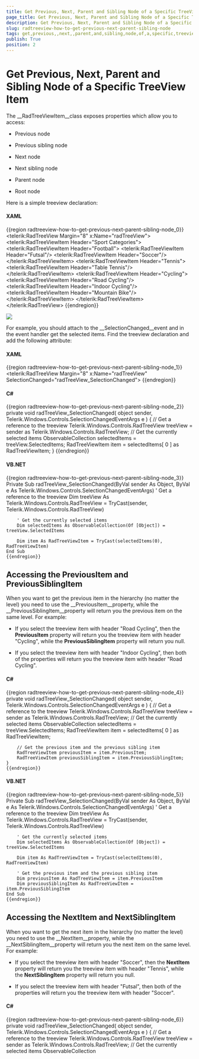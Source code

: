 ```yaml
---
title: Get Previous, Next, Parent and Sibling Node of a Specific TreeView Item
page_title: Get Previous, Next, Parent and Sibling Node of a Specific TreeView Item
description: Get Previous, Next, Parent and Sibling Node of a Specific TreeView Item
slug: radtreeview-how-to-get-previous-next-parent-sibling-node
tags: get,previous,,next,,parent,and,sibling,node,of,a,specific,treeview,item
publish: True
position: 2
---
```


# Get Previous, Next, Parent and Sibling Node of a Specific TreeView Item



The __RadTreeViewItem__class exposes properties which allow you to access:

* Previous node

* Previous sibling node

* Next node

* Next sibling node

* Parent node

* Root node

Here is a simple treeview declaration: 

#### __XAML__

{{region radtreeview-how-to-get-previous-next-parent-sibling-node_0}}
	<telerik:RadTreeView Margin="8" x:Name="radTreeView">
	    <telerik:RadTreeViewItem Header="Sport Categories">
	        <telerik:RadTreeViewItem Header="Football">
	            <telerik:RadTreeViewItem Header="Futsal"/>
	            <telerik:RadTreeViewItem Header="Soccer"/>
	        </telerik:RadTreeViewItem>
	        <telerik:RadTreeViewItem Header="Tennis">
	            <telerik:RadTreeViewItem Header="Table Tennis"/>
	        </telerik:RadTreeViewItem>
	        <telerik:RadTreeViewItem Header="Cycling">
	            <telerik:RadTreeViewItem Header="Road Cycling"/>
	            <telerik:RadTreeViewItem Header="Indoor Cycling"/>
	            <telerik:RadTreeViewItem Header="Mountain Bike"/>
	        </telerik:RadTreeViewItem>
	    </telerik:RadTreeViewItem>
	</telerik:RadTreeView>
	{{endregion}}



![](images/RadTreeView_HowToGetPreviousNextSiblingParentNode_010.PNG)

For example, you should attach to the __SelectionChanged__event and in the event handler get the selected items. Find the treeview declaration and add the following attribute: 

#### __XAML__

{{region radtreeview-how-to-get-previous-next-parent-sibling-node_1}}
	<telerik:RadTreeView Margin="8" x:Name="radTreeView" SelectionChanged="radTreeView_SelectionChanged">
	{{endregion}}



#### __C#__

{{region radtreeview-how-to-get-previous-next-parent-sibling-node_2}}
	private void radTreeView_SelectionChanged( object sender, Telerik.Windows.Controls.SelectionChangedEventArgs e )
	{
	    // Get a reference to the treeview
	    Telerik.Windows.Controls.RadTreeView treeView = sender as Telerik.Windows.Controls.RadTreeView;
	    // Get the currently selected items
	    ObservableCollection<Object> selectedItems = treeView.SelectedItems;
	    RadTreeViewItem item = selectedItems[ 0 ] as RadTreeViewItem;
	}
	{{endregion}}



#### __VB.NET__

{{region radtreeview-how-to-get-previous-next-parent-sibling-node_3}}
	Private Sub radTreeView_SelectionChanged(ByVal sender As Object, ByVal e As Telerik.Windows.Controls.SelectionChangedEventArgs)
	    ' Get a reference to the treeview
	    Dim treeView As Telerik.Windows.Controls.RadTreeView = TryCast(sender, Telerik.Windows.Controls.RadTreeView)
	
	    ' Get the currently selected items
	    Dim selectedItems As ObservableCollection(Of [Object]) = treeView.SelectedItems
	
	    Dim item As RadTreeViewItem = TryCast(selectedItems(0), RadTreeViewItem)
	End Sub
	{{endregion}}



## Accessing the PreviousItem and PreviousSiblingItem 

When you want to get the previous item in the hierarchy (no matter the level) you need to use the __PreviousItem__property, while the __PreviousSiblingItem__property will return you the previous item on the same level. For example:

* If you select the treeview item with header "Road Cycling", then the __PreviousItem__ property will return you the treeview item with header "Cycling", while the __PreviousSiblingItem__ property will return you null.

* If you select the treeview item with header "Indoor Cycling", then both of the properties will return you the treeview item with header "Road Cycling". 

#### __C#__

{{region radtreeview-how-to-get-previous-next-parent-sibling-node_4}}
	private void radTreeView_SelectionChanged( object sender, Telerik.Windows.Controls.SelectionChangedEventArgs e )
	{
	    // Get a reference to the treeview
	    Telerik.Windows.Controls.RadTreeView treeView = sender as Telerik.Windows.Controls.RadTreeView;
	    // Get the currently selected items
	    ObservableCollection<Object> selectedItems = treeView.SelectedItems;
	    RadTreeViewItem item = selectedItems[ 0 ] as RadTreeViewItem;
	
	    // Get the previous item and the previous sibling item
	    RadTreeViewItem previousItem = item.PreviousItem;
	    RadTreeViewItem previousSiblingItem = item.PreviousSiblingItem;
	}
	{{endregion}}



#### __VB.NET__

{{region radtreeview-how-to-get-previous-next-parent-sibling-node_5}}
	Private Sub radTreeView_SelectionChanged(ByVal sender As Object, ByVal e As Telerik.Windows.Controls.SelectionChangedEventArgs)
	    ' Get a reference to the treeview
	    Dim treeView As Telerik.Windows.Controls.RadTreeView = TryCast(sender, Telerik.Windows.Controls.RadTreeView)
	
	    ' Get the currently selected items
	    Dim selectedItems As ObservableCollection(Of [Object]) = treeView.SelectedItems
	
	    Dim item As RadTreeViewItem = TryCast(selectedItems(0), RadTreeViewItem)
	
	    ' Get the previous item and the previous sibling item
	    Dim previousItem As RadTreeViewItem = item.PreviousItem
	    Dim previousSiblingItem As RadTreeViewItem = item.PreviousSiblingItem
	End Sub
	{{endregion}}



## Accessing the NextItem and NextSiblingItem 

When you want to get the next item in the hierarchy (no matter the level) you need to use the __NextItem__property, while the __NextSiblingItem__property will return you the next item on the same level. For example:

* If you select the treeview item with header "Soccer", then the __NextItem__ property will return you the treeview item with header "Tennis", while the __NextSiblingItem__ property will return you null.

* If you select the treeview item with header "Futsal", then both of the properties will return you the treeview item with header "Soccer". 

#### __C#__

{{region radtreeview-how-to-get-previous-next-parent-sibling-node_6}}
	private void radTreeView_SelectionChanged( object sender, Telerik.Windows.Controls.SelectionChangedEventArgs e )
	{
	    // Get a reference to the treeview
	    Telerik.Windows.Controls.RadTreeView treeView = sender as Telerik.Windows.Controls.RadTreeView;
	    // Get the currently selected items
	    ObservableCollection<Object> selectedItems = treeView.SelectedItems;
	    RadTreeViewItem item = selectedItems[ 0 ] as RadTreeViewItem;
	    // Get the previous item and the previous sibling item
	    RadTreeViewItem previousItem = item.PreviousItem;
	    RadTreeViewItem previousSiblingItem = item.PreviousSiblingItem;
	
	    // Get the next item and the next sibling item
	    RadTreeViewItem nextItem = item.NextItem;
	    RadTreeViewItem nextSiblingItem = item.NextSiblingItem;
	}
	{{endregion}}



#### __XAML__

{{region radtreeview-how-to-get-previous-next-parent-sibling-node_7}}
	Private Sub radTreeView_SelectionChanged(ByVal sender As Object, ByVal e As Telerik.Windows.Controls.SelectionChangedEventArgs)
	    ' Get a reference to the treeview
	    Dim treeView As Telerik.Windows.Controls.RadTreeView = TryCast(sender, Telerik.Windows.Controls.RadTreeView)
	
	    ' Get the currently selected items
	    Dim selectedItems As ObservableCollection(Of [Object]) = treeView.SelectedItems
	
	    Dim item As RadTreeViewItem = TryCast(selectedItems(0), RadTreeViewItem)
	
	    ' Get the previous item and the previous sibling item
	    Dim previousItem As RadTreeViewItem = item.PreviousItem
	    Dim previousSiblingItem As RadTreeViewItem = item.PreviousSiblingItem
	
	    ' Get the next item and the next sibling item
	    Dim nextItem As RadTreeViewItem = item.NextItem
	    Dim nextSiblingItem As RadTreeViewItem = item.NextSiblingItem
	End Sub
	{{endregion}}



## Accessing the ParentItem and RootItem 

If you want to get the parent item of the currently selected item, you should use the __ParentItem__property. If you want to get the root item of the treeview, you should use the __RootItem__property. For example:

* If you select the treeview item with header "Soccer", then the __ParentItem__ property will return you the treeview item with header "Football", while the __RootItem__ property will return you the treeview item with header "Sport Categories".

* If you select the treeview item with header "Sport Categories", then the __ParentItem__ property will return you null, while the __RootItem__ property will return you the same treeview item (with header "Sport Categories"). 

#### __C#__

{{region radtreeview-how-to-get-previous-next-parent-sibling-node_8}}
	private void radTreeView_SelectionChanged( object sender, Telerik.Windows.Controls.SelectionChangedEventArgs e )
	{
	    // Get a reference to the treeview
	    Telerik.Windows.Controls.RadTreeView treeView = sender as Telerik.Windows.Controls.RadTreeView;
	    // Get the currently selected items
	    ObservableCollection<Object> selectedItems = treeView.SelectedItems;
	    RadTreeViewItem item = selectedItems[ 0 ] as RadTreeViewItem;
	    // Get the previous item and the previous sibling item
	    RadTreeViewItem previousItem = item.PreviousItem;
	    RadTreeViewItem previousSiblingItem = item.PreviousSiblingItem;
	
	    // Get the next item and the next sibling item
	    RadTreeViewItem nextItem = item.NextItem;
	    RadTreeViewItem nextSiblingItem = item.NextSiblingItem;
	
	    // Get the parent item and the root item
	    RadTreeViewItem parentItem = item.ParentItem;
	    RadTreeViewItem rootItem = item.RootItem;
	}
	{{endregion}}



#### __VB.NET__

{{region radtreeview-how-to-get-previous-next-parent-sibling-node_9}}
	Private Sub radTreeView_SelectionChanged(ByVal sender As Object, ByVal e As Telerik.Windows.Controls.SelectionChangedEventArgs)
	    ' Get a reference to the treeview
	    Dim treeView As Telerik.Windows.Controls.RadTreeView = TryCast(sender, Telerik.Windows.Controls.RadTreeView)
	
	    ' Get the currently selected items
	    Dim selectedItems As ObservableCollection(Of [Object]) = treeView.SelectedItems
	
	    Dim item As RadTreeViewItem = TryCast(selectedItems(0), RadTreeViewItem)
	
	    ' Get the previous item and the previous sibling item
	    Dim previousItem As RadTreeViewItem = item.PreviousItem
	    Dim previousSiblingItem As RadTreeViewItem = item.PreviousSiblingItem
	
	    ' Get the next item and the next sibling item
	    Dim nextItem As RadTreeViewItem = item.NextItem
	    Dim nextSiblingItem As RadTreeViewItem = item.NextSiblingItem
	
	    ' Get the parent item and the root item
	    Dim parentItem As RadTreeViewItem = item.ParentItem
	    Dim rootItem As RadTreeViewItem = item.RootItem
	End Sub
	{{endregion}}



# See Also

 * [Expand and Collapse Items]({%slug radtreeview-how-to-expand-and-collapse-items%})

 * [Implement Drag and Drop Between TreeView and ListBox]({%slug radtreeview-how-to-implement-drag-and-drop-between-treeview-and-listbox%})

 * [Add Check Boxes (Radio Buttons) Next to Each Item]({%slug radtreeview-how-to-add-checkboxes-next-to-each-item%})
